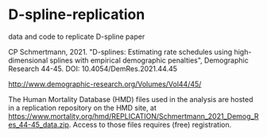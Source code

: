 # D-spline-replication
 data and code to replicate D-spline paper

CP Schmertmann, 2021. "D-splines: Estimating rate schedules using high-dimensional splines with empirical demographic penalties", Demographic Research 44-45. DOI: 10.4054/DemRes.2021.44.45

http://www.demographic-research.org/Volumes/Vol44/45/ 

The Human Mortality Database (HMD) files used in the analysis are hosted in a replication repository on the HMD site, at 
https://www.mortality.org/hmd/REPLICATION/Schmertmann_2021_Demog_Res_44-45_data.zip. Access to those files requires (free) registration. 

